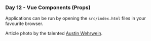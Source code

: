 <h3>Day 12 - Vue Components (Props)</h3>

Applications can be run by opening the `src/index.html` files in your favourite browser.

Article photo by the talented [Austin Wehrwein](https://unsplash.com/photos/bgt8qbaIgq8).
